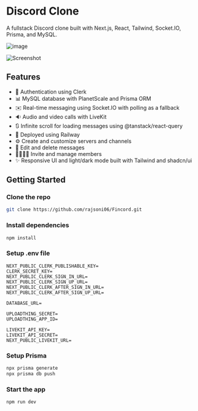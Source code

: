 # Discord Clone

A fullstack Discord clone built with Next.js, React, Tailwind, Socket.IO, Prisma, and MySQL.

![image](https://github.com/user-attachments/assets/7ecf7770-530f-4139-a491-4385fa265ff6)

![Screenshot](https://github.com/sgbj/discord-clone/assets/5178445/5275cd75-34fd-47dc-b690-9130f2c818da)






## Features

* 🔐 Authentication using Clerk
* 📊 MySQL database with PlanetScale and Prisma ORM
* ✉️ Real-time messaging using Socket.IO with polling as a fallback
* 🔉 Audio and video calls with LiveKit
* 🔃 Infinite scroll for loading messages using @tanstack/react-query
* 🚀 Deployed using Railway
* ⚙️ Create and customize servers and channels
* 📝 Edit and delete messages
* 👨‍👩‍👧‍👦 Invite and manage members
* ✨ Responsive UI and light/dark mode built with Tailwind and shadcn/ui

## Getting Started

### Clone the repo

```bash
git clone https://github.com/rajsoni06/Fincord.git
```

### Install dependencies

```bash
npm install
```

### Setup .env file

```env
NEXT_PUBLIC_CLERK_PUBLISHABLE_KEY=
CLERK_SECRET_KEY=
NEXT_PUBLIC_CLERK_SIGN_IN_URL=
NEXT_PUBLIC_CLERK_SIGN_UP_URL=
NEXT_PUBLIC_CLERK_AFTER_SIGN_IN_URL=
NEXT_PUBLIC_CLERK_AFTER_SIGN_UP_URL=

DATABASE_URL=

UPLOADTHING_SECRET=
UPLOADTHING_APP_ID=

LIVEKIT_API_KEY=
LIVEKIT_API_SECRET=
NEXT_PUBLIC_LIVEKIT_URL=
```

### Setup Prisma

```bash
npx prisma generate
npx prisma db push
```

### Start the app

```bash
npm run dev
```
